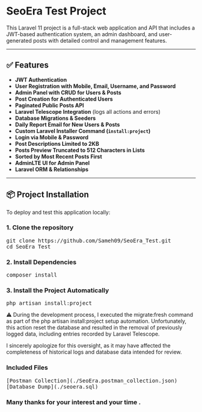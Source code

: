 #  SeoEra Test Project

This Laravel 11 project is a full-stack web application and API that includes a JWT-based authentication system, an admin dashboard, and user-generated posts with detailed control and management features.

---

## ✅ Features

-  **JWT Authentication**
-  **User Registration with Mobile, Email, Username, and Password**
-  **Admin Panel with CRUD for Users & Posts**
-  **Post Creation for Authenticated Users**
-  **Paginated Public Posts API**
-  **Laravel Telescope Integration** (logs all actions and errors)
-  **Database Migrations & Seeders**
-  **Daily Report Email for New Users & Posts**
-  **Custom Laravel Installer Command (`install:project`)**
-  **Login via Mobile & Password**
-  **Post Descriptions Limited to 2KB**
-  **Posts Preview Truncated to 512 Characters in Lists**
-  **Sorted by Most Recent Posts First**
-  **AdminLTE UI for Admin Panel**
-  **Laravel ORM & Relationships**

---

## 📦 Project Installation

To deploy and test this application locally:

### 1. Clone the repository
<pre>
git clone https://github.com/Sameh09/SeoEra_Test.git
cd SeoEra_Test
</pre>
### 2. Install Dependencies
<pre>
composer install
</pre>
### 3. Install the Project Automatically
<pre>
php artisan install:project
</pre>
⚠️ During the development process, I executed the migrate:fresh command as part of the php artisan install:project setup automation. Unfortunately, this action reset the database and resulted in the removal of previously logged data, including entries recorded by Laravel Telescope.

I sincerely apologize for this oversight, as it may have affected the completeness of historical logs and database data intended for review.

### Included Files
<pre>
[Postman Collection](./SeoEra.postman_collection.json)
[Database Dump](./seoera.sql)
</pre>
### Many thanks for your interest and your time .
